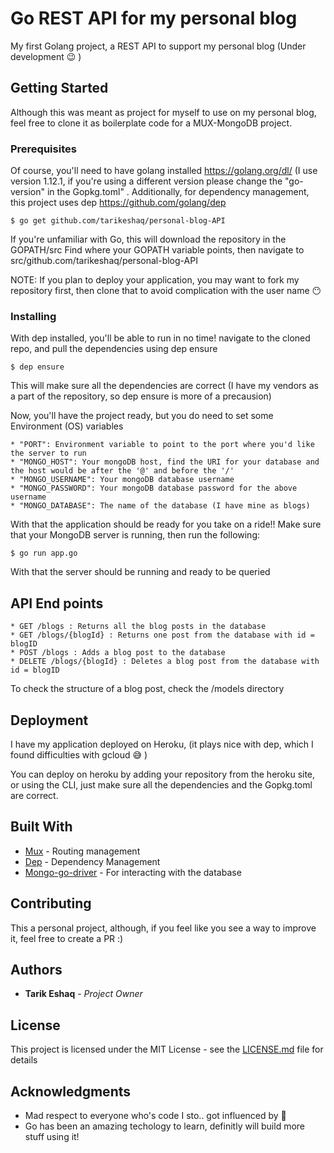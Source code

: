 # Go REST API for my personal blog

My first Golang project, a REST API to support my personal blog (Under development :wink: ) 


## Getting Started

Although this was meant as project for myself to use on my personal blog, feel free to clone it as boilerplate code
for a MUX-MongoDB project.

### Prerequisites

Of course, you'll need to have golang installed https://golang.org/dl/ (I use version 1.12.1, if you're using a different version
please change the "go-version" in the Gopkg.toml" . Additionally, for dependency management,
this project uses dep https://github.com/golang/dep

```
$ go get github.com/tarikeshaq/personal-blog-API
```

If you're unfamiliar with Go, this will download the repository in the GOPATH/src
Find where your GOPATH variable points, then navigate to src/github.com/tarikeshaq/personal-blog-API

NOTE: If you plan to deploy your application, you may want to fork my repository first, then clone that to avoid complication with 
 the user name :no_mouth:


### Installing

With dep installed, you'll be able to run in no time!
navigate to the cloned repo, and pull the dependencies using dep ensure

```
$ dep ensure
```

This will make sure all the dependencies are correct (I have my vendors as a part of the repository, so dep ensure is more of a precausion)

Now, you'll have the project ready, but you do need to set some Environment (OS) variables

```
* "PORT": Environment variable to point to the port where you'd like the server to run
* "MONGO_HOST": Your mongoDB host, find the URI for your database and the host would be after the '@' and before the '/'
* "MONGO_USERNAME": Your mongoDB database username
* "MONGO_PASSWORD": Your mongoDB database password for the above username
* "MONGO_DATABASE": The name of the database (I have mine as blogs)
```


With that the application should be ready for you take on a ride!!
Make sure that your MongoDB server is running, then run the following:
```
$ go run app.go
```

With that the server should be running and ready to be queried

## API End points
```
* GET /blogs : Returns all the blog posts in the database
* GET /blogs/{blogId} : Returns one post from the database with id = blogID
* POST /blogs : Adds a blog post to the database
* DELETE /blogs/{blogId} : Deletes a blog post from the database with id = blogID
```
To check the structure of a blog post, check the /models directory


## Deployment

I have my application deployed on Heroku, (it plays nice with dep, which I found difficulties with gcloud :sweat_smile: )

You can deploy on heroku by adding your repository from the heroku site, or using the CLI, just make sure all the 
dependencies and the Gopkg.toml are correct.

## Built With

* [Mux](https://github.com/gorilla/mux) - Routing management
* [Dep](https://github.com/golang/dep) - Dependency Management
* [Mongo-go-driver](https://github.com/mongodb/mongo-go-driver) - For interacting with the database

## Contributing

This a personal project, although, if you feel like you see a way to improve it, feel free to create a PR :) 

## Authors

* **Tarik Eshaq** - *Project Owner*


## License

This project is licensed under the MIT License - see the [LICENSE.md](LICENSE.md) file for details

## Acknowledgments

* Mad respect to everyone who's code I sto.. got influenced by :angel: 
* Go has been an amazing techology to learn, definitly will build more stuff using it! 

